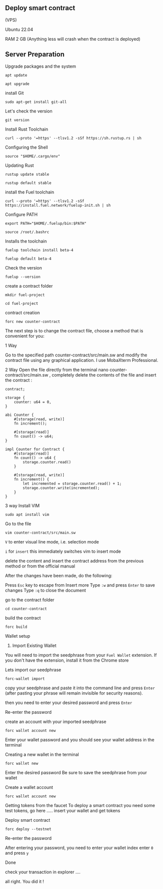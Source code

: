 ## Deploy smart contract 

(VPS) 

Ubuntu 22.04
  
RAM 2 GB (Anything less will crash when the contract is deployed)


## Server Preparation

Upgrade packages and the system

  
  ```
  apt update 
  ```
    
  
  ``` 
  apt upgrade
  ```

install Git
  
  ```
sudo apt-get install git-all

  ```

Let's check the version 

   ```
 git version
  ```


Install Rust Toolchain

  ```
curl --proto '=https' --tlsv1.2 -sSf https://sh.rustup.rs | sh

  ```

Configuring the Shell

  ```
source "$HOME/.cargo/env"
 
 ```

Updating Rust

  ```
rustup update stable
  ```

  ```
rustup default stable
  ```

install the Fuel toolchain

```
curl --proto '=https' --tlsv1.2 -sSf https://install.fuel.network/fuelup-init.sh | sh
```

Configure PATH

```
export PATH="$HOME/.fuelup/bin:$PATH"
```

```
source /root/.bashrc
```

Installs the toolchain

```
fuelup toolchain install beta-4
```

```
fuelup default beta-4
```

Check the version

```
fuelup --version
```

create a contract folder

```
mkdir fuel-project
```

```
cd fuel-project
```

contract creation

```
forc new counter-contract
```

The next step is to change the contract file, choose a method that is convenient for you:

1 Way

Go to the specified path counter-contract/src/main.sw and modify the contract file using any graphical application. I use MobaXterm Professional.

2 Way 
Open the file directly from the terminal
nano counter-contract/src/main.sw , completely delete the contents of the file and 
insert the contract :

```
contract;
 
storage {
    counter: u64 = 0,
}
 
abi Counter {
    #[storage(read, write)]
    fn increment();
 
    #[storage(read)]
    fn count() -> u64;
}
 
impl Counter for Contract {
    #[storage(read)]
    fn count() -> u64 {
        storage.counter.read()
    }
 
    #[storage(read, write)]
    fn increment() {
        let incremented = storage.counter.read() + 1;
        storage.counter.write(incremented);
    }
}
```

3 way
Install VIM 

```
sudo apt install vim
```

Go to the file
```
vim counter-contract/src/main.sw
```

`V` to enter visual line mode, i.e. selection mode

`i` for `insert` this immediately switches vim to insert mode

delete the content and insert the contract address from the previous method or from the official manual

After the changes have been made, do the following:

Press `Esc` key to escape from Insert more
Type `:w` and press `Enter` to save changes
Type `:q` to close the document

go to the contract folder
```
cd counter-contract
```

build the contract

```
forc build
```

Wallet setup

1) Import Existing Wallet 

You will need to import the seedphrase from your `Fuel Wallet` extension.  If you don't have the extension, install it from the Chrome store

Lets import our seedphrase

```
forc-wallet import
```

copy your seedphrase and paste it into the command line and press `Enter` (after pasting your phrase will remain invisible for security reasons).

then you need to enter your desired password and press `Enter`

Re-enter the password

create an account with your imported seedphrase

```
forc wallet account new
```
Enter your wallet password 
and you should see your wallet address in the terminal

Creating a new wallet in the terminal

```
forc wallet new
```

Enter the desired password 
Be sure to save the seedphrase from your wallet

Create a wallet account

```
forc wallet account new
```

Getting tokens from the faucet
To deploy a smart contract you need some test tokens, go here ..... insert your wallet and get tokens

Deploy smart contract

```
forc deploy --testnet
```
Re-enter the password

After entering your password, you need to enter your wallet index 
enter `0` and press `y`

Done

check your transaction in explorer ....

all right. You did it !


